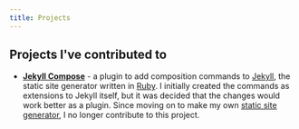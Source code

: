 ```yaml
---
title: Projects
---
```


## Projects I've contributed to

* **[Jekyll Compose](http://github.com/jekyll/jekyll-compose)** - a plugin to
  add composition commands to [Jekyll](http://jekyllrb.com), the static site
generator written in [Ruby](http://ruby-lang.org). I initially created the
commands as extensions to Jekyll itself, but it was decided that the changes
would work better as a plugin. Since moving on to make my own [static site
generator](http://github.com/bennyhallett/obelisk), I no longer contribute to
this project.
